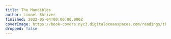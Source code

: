 ```yaml
---
title: The Mandibles
author: Lionel Shriver
finished: 2022-05-04T00:00:00.000Z
coverImage: https://book-covers.nyc3.digitaloceanspaces.com/readings/the-mandibles-01.jpg
dropped: false
---
```



